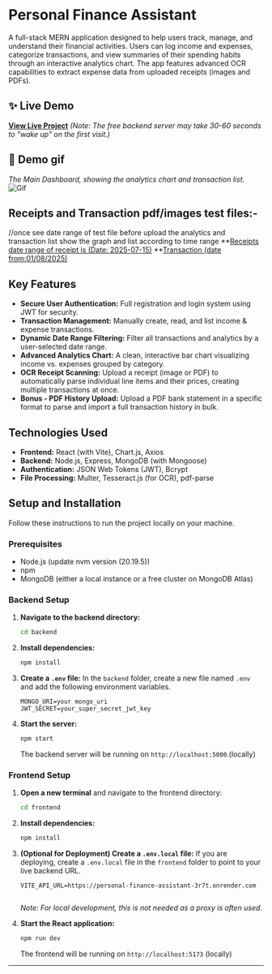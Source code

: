 # Personal Finance Assistant

A full-stack MERN application designed to help users track, manage, and understand their financial activities. Users can log income and expenses, categorize transactions, and view summaries of their spending habits through an interactive analytics chart.
The app features advanced OCR capabilities to extract expense data from uploaded receipts (images and PDFs).

## ✨ Live Demo

**[View Live Project](https://personal-finance-assistant-rouge.vercel.app/)** 
*(Note: The free backend server may take 30-60 seconds to "wake up" on the first visit.)*

## 📸 Demo gif

*The Main Dashboard, showing the analytics chart and transaction list.*
![Gif](https://github.com/sakshigithubssuk/Personal-Finance-assistant/tree/main/Demo) 

## Receipts and Transaction pdf/images test files:-
//once see date range of test file before  upload the analytics and transaction list show the graph and list according to time range
**[Receipts date range of receipt is (Date: 2025-07-15)](https://github.com/sakshigithubssuk/Personal-Finance-assistant/blob/main/TestFiles)
**[Transaction (date from:01/08/2025)](https://github.com/sakshigithubssuk/Personal-Finance-assistant/blob/main/TestFiles)
## Key Features

*   **Secure User Authentication:** Full registration and login system using JWT for security.
*   **Transaction Management:** Manually create, read, and list income & expense transactions.
*   **Dynamic Date Range Filtering:** Filter all transactions and analytics by a user-selected date range.
*   **Advanced Analytics Chart:** A clean, interactive bar chart visualizing income vs. expenses grouped by category.
*   **OCR Receipt Scanning:** Upload a receipt (image or PDF) to automatically parse individual line items and their prices, creating multiple transactions at once.
*   **Bonus - PDF History Upload:** Upload a PDF bank statement in a specific format to parse and import a full transaction history in bulk.

## Technologies Used

*   **Frontend:** React (with Vite), Chart.js, Axios
*   **Backend:** Node.js, Express, MongoDB (with Mongoose)
*   **Authentication:** JSON Web Tokens (JWT), Bcrypt
*   **File Processing:** Multer, Tesseract.js (for OCR), pdf-parse

## Setup and Installation

Follow these instructions to run the project locally on your machine.

### Prerequisites

*   Node.js (update nvm version (20.19.5))
*   npm 
*   MongoDB (either a local instance or a free cluster on MongoDB Atlas)

### Backend Setup

1.  **Navigate to the backend directory:**
    ```sh
    cd backend
    ```

2.  **Install dependencies:**
    ```sh
    npm install
    ```

3.  **Create a `.env` file:**
    In the `backend` folder, create a new file named `.env` and add the following environment variables.

    ```
    MONGO_URI=your mongo_uri
    JWT_SECRET=your_super_secret_jwt_key
    ```

4.  **Start the server:**
    ```sh
    npm start
    ```
    The backend server will be running on `http://localhost:5000`.(locally)

### Frontend Setup

1.  **Open a new terminal** and navigate to the frontend directory:
    ```sh
    cd frontend
    ```

2.  **Install dependencies:**
    ```sh
    npm install
    ```
  
3.  **(Optional for Deployment) Create a `.env.local` file:**
    If you are deploying, create a `.env.local` file in the `frontend` folder to point to your live backend URL.
    ```
    VITE_API_URL=https://personal-finance-assistant-3r7t.onrender.com


    ```
    *Note: For local development, this is not needed as a proxy is often used.*


4.  **Start the React application:**
    ```sh
    npm run dev
    ```
    The frontend will be running on `http://localhost:5173` (locally)

---











